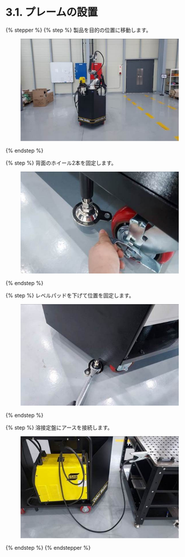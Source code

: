 # 3.1. プレームの設置

{% stepper %}
{% step %}
製品を目的の位置に移動します。

<figure><img src="../images/jp/chapter3/section1.1.jpg" alt=""><figcaption></figcaption></figure>
{% endstep %}

{% step %}
背面のホイール2本を固定します。

<figure><img src="../images/jp/chapter3/section1.2.jpg" alt=""><figcaption></figcaption></figure>
{% endstep %}

{% step %}
レベルパッドを下げて位置を固定します。

<figure><img src="../images/jp/chapter3/section1.3.jpg" alt=""><figcaption></figcaption></figure>
{% endstep %}

{% step %}
溶接定盤にアースを接続します。

<figure><img src="../images/jp/chapter3/section1.4.jpg" alt=""><figcaption></figcaption></figure>
{% endstep %}
{% endstepper %}
